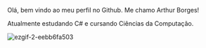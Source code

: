 Olá, bem vindo ao meu perfil no Github.
Me chamo Arthur Borges!

Atualmente estudando C# e cursando Ciências da Computação.


![ezgif-2-eebb6fa503](https://github.com/Arthur051229/Arthur051229/assets/162335834/2ac41d40-6a8b-4a10-b8c6-822d2ca1c512)



